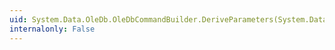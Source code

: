 ```yaml
---
uid: System.Data.OleDb.OleDbCommandBuilder.DeriveParameters(System.Data.OleDb.OleDbCommand)
internalonly: False
---
```


